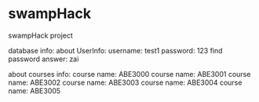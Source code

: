 # swampHack
swampHack project

database info:
  about UserInfo:
    username: test1
    password: 123
    find password answer: zai
  
  about courses info:
    course name: ABE3000
    course name: ABE3001
    course name: ABE3002
    course name: ABE3003
    course name: ABE3004
    course name: ABE3005


